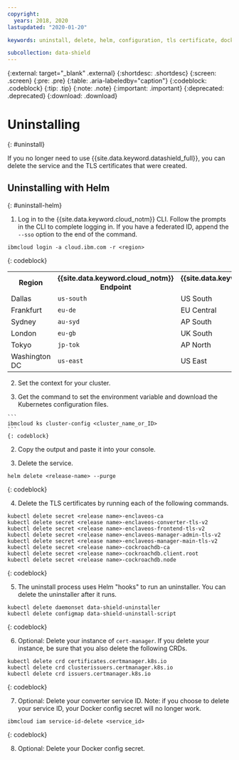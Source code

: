 ```yaml
---
copyright:
  years: 2018, 2020
lastupdated: "2020-01-20"

keywords: uninstall, delete, helm, configuration, tls certificate, docker config secret, environment variable, regions, cluster, container, app security, memory encryption, data in use

subcollection: data-shield
---
```


{:external: target="_blank" .external}
{:shortdesc: .shortdesc}
{:screen: .screen}
{:pre: .pre}
{:table: .aria-labeledby="caption"}
{:codeblock: .codeblock}
{:tip: .tip}
{:note: .note}
{:important: .important}
{:deprecated: .deprecated}
{:download: .download}


# Uninstalling
{: #uninstall}

If you no longer need to use {{site.data.keyword.datashield_full}}, you can delete the service and the TLS certificates that were created.


## Uninstalling with Helm
{: #uninstall-helm}

1. Log in to the {{site.data.keyword.cloud_notm}} CLI. Follow the prompts in the CLI to complete logging in. If you have a federated ID, append the `--sso` option to the end of the command.

  ```
  ibmcloud login -a cloud.ibm.com -r <region>
  ```
  {: codeblock}

  <table>
    <tr>
      <th>Region</th>
      <th>{{site.data.keyword.cloud_notm}} Endpoint</th>
      <th>{{site.data.keyword.containershort_notm}} region</th>
    </tr>
    <tr>
      <td>Dallas</td>
      <td><code>us-south</code></td>
      <td>US South</td>
    </tr>
    <tr>
      <td>Frankfurt</td>
      <td><code>eu-de</code></td>
      <td>EU Central</td>
    </tr>
    <tr>
      <td>Sydney</td>
      <td><code>au-syd</code></td>
      <td>AP South</td>
    </tr>
    <tr>
      <td>London</td>
      <td><code>eu-gb</code></td>
      <td>UK South</td>
    </tr>
    <tr>
      <td>Tokyo</td>
      <td><code>jp-tok</code></td>
      <td>AP North</td>
    </tr>
    <tr>
      <td>Washington DC</td>
      <td><code>us-east</code></td>
      <td>US East</td>
    </tr>
  </table>

2. Set the context for your cluster.

  1. Get the command to set the environment variable and download the Kubernetes configuration files.

    ```
    ibmcloud ks cluster-config <cluster_name_or_ID>
    ```
    {: codeblock}

  2. Copy the output and paste it into your console.

3. Delete the service.

  ```
  helm delete <release-name> --purge
  ```
  {: codeblock}

4. Delete the TLS certificates by running each of the following commands.

  ```
  kubectl delete secret <release name>-enclaveos-ca         
  kubectl delete secret <release name>-enclaveos-converter-tls-v2        
  kubectl delete secret <release name>-enclaveos-frontend-tls-v2         
  kubectl delete secret <release name>-enclaveos-manager-admin-tls-v2    
  kubectl delete secret <release name>-enclaveos-manager-main-tls-v2 
  kubectl delete secret <release name>-cockroachdb-ca
  kubectl delete secret <release name>-cockroachdb.client.root
  kubectl delete secret <release name>-cockroachdb.node
  ```
  {: codeblock}

5. The uninstall process uses Helm "hooks" to run an uninstaller. You can delete the uninstaller after it runs.

  ```
  kubectl delete daemonset data-shield-uninstaller
  kubectl delete configmap data-shield-uninstall-script
  ```
  {: codeblock}

6. Optional: Delete your instance of `cert-manager`. If you delete your instance, be sure that you also delete the following CRDs.

  ```
  kubectl delete crd certificates.certmanager.k8s.io
  kubectl delete crd clusterissuers.certmanager.k8s.io 
  kubectl delete crd issuers.certmanager.k8s.io
  ```
  {: codeblock}

7. Optional: Delete your converter service ID. Note: if you choose to delete your service ID, your Docker config secret will no longer work. 

  ```
  ibmcloud iam service-id-delete <service_id>
  ```
  {: codeblock}

8. Optional: Delete your Docker config secret.




